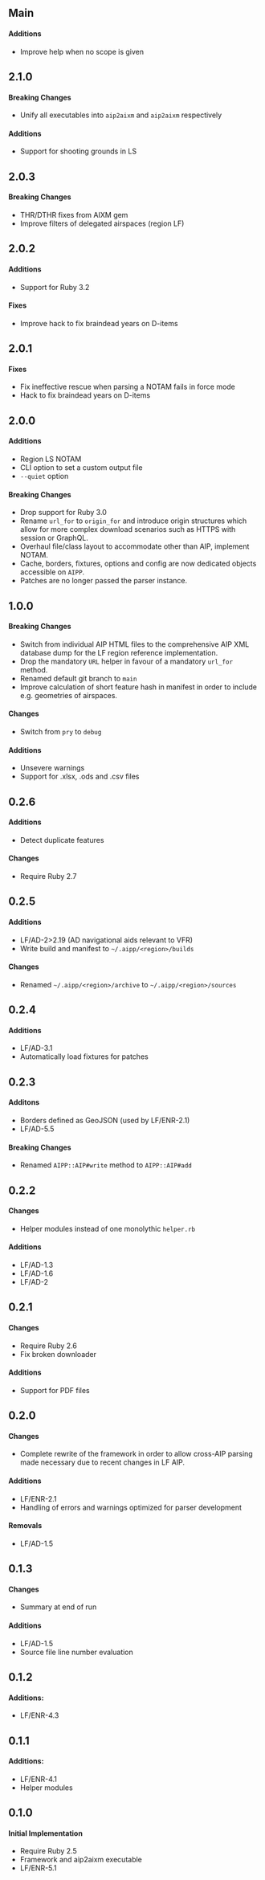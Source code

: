 ## Main

#### Additions
* Improve help when no scope is given

## 2.1.0

#### Breaking Changes
* Unify all executables into `aip2aixm` and `aip2aixm` respectively

#### Additions
* Support for shooting grounds in LS

## 2.0.3

#### Breaking Changes
* THR/DTHR fixes from AIXM gem
* Improve filters of delegated airspaces (region LF)

## 2.0.2

#### Additions
* Support for Ruby 3.2

#### Fixes
* Improve hack to fix braindead years on D-items

## 2.0.1

#### Fixes
* Fix ineffective rescue when parsing a NOTAM fails in force mode
* Hack to fix braindead years on D-items

## 2.0.0

#### Additions
* Region LS NOTAM
* CLI option to set a custom output file
* `--quiet` option

#### Breaking Changes
* Drop support for Ruby 3.0
* Rename `url_for` to `origin_for` and introduce origin structures which allow
  for more complex download scenarios such as HTTPS with session or GraphQL.
* Overhaul file/class layout to accommodate other than AIP, implement NOTAM.
* Cache, borders, fixtures, options and config are now dedicated objects
  accessible on `AIPP`.
* Patches are no longer passed the parser instance.

## 1.0.0

#### Breaking Changes
* Switch from individual AIP HTML files to the comprehensive AIP XML
  database dump for the LF region reference implementation.
* Drop the mandatory `URL` helper in favour of a mandatory `url_for` method.
* Renamed default git branch to `main`
* Improve calculation of short feature hash in manifest in order to include
  e.g. geometries of airspaces.

#### Changes
* Switch from `pry` to `debug`

#### Additions
* Unsevere warnings
* Support for .xlsx, .ods and .csv files

## 0.2.6

#### Additions
* Detect duplicate features

#### Changes
* Require Ruby 2.7

## 0.2.5

#### Additions
* LF/AD-2>2.19 (AD navigational aids relevant to VFR)
* Write build and manifest to `~/.aipp/<region>/builds`

#### Changes
* Renamed `~/.aipp/<region>/archive` to `~/.aipp/<region>/sources`

## 0.2.4

#### Additions
* LF/AD-3.1
* Automatically load fixtures for patches

## 0.2.3

#### Additons
* Borders defined as GeoJSON (used by LF/ENR-2.1)
* LF/AD-5.5

#### Breaking Changes
* Renamed `AIPP::AIP#write` method to `AIPP::AIP#add`

## 0.2.2

#### Changes
* Helper modules instead of one monolythic `helper.rb`

#### Additions
* LF/AD-1.3
* LF/AD-1.6
* LF/AD-2

## 0.2.1

#### Changes
* Require Ruby 2.6
* Fix broken downloader

#### Additions
* Support for PDF files

## 0.2.0

#### Changes
* Complete rewrite of the framework in order to allow cross-AIP parsing made necessary due to recent changes in LF AIP.

#### Additions
* LF/ENR-2.1
* Handling of errors and warnings optimized for parser development

#### Removals
* LF/AD-1.5

## 0.1.3

#### Changes
* Summary at end of run

#### Additions
* LF/AD-1.5
* Source file line number evaluation

## 0.1.2

#### Additions:
* LF/ENR-4.3

## 0.1.1

#### Additions:
* LF/ENR-4.1
* Helper modules

## 0.1.0

#### Initial Implementation
* Require Ruby 2.5
* Framework and aip2aixm executable
* LF/ENR-5.1
